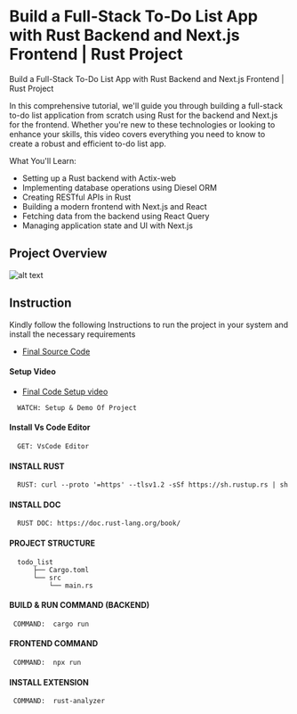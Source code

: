 # Build a Full-Stack To-Do List App with Rust Backend and Next.js Frontend | Rust Project

Build a Full-Stack To-Do List App with Rust Backend and Next.js Frontend | Rust Project

In this comprehensive tutorial, we'll guide you through building a full-stack to-do list application from scratch using Rust for the backend and Next.js for the frontend. Whether you're new to these technologies or looking to enhance your skills, this video covers everything you need to know to create a robust and efficient to-do list app.

What You'll Learn:

- Setting up a Rust backend with Actix-web
- Implementing database operations using Diesel ORM
- Creating RESTful APIs in Rust
- Building a modern frontend with Next.js and React
- Fetching data from the backend using React Query
- Managing application state and UI with Next.js

## Project Overview

![alt text](https://www.daulathussain.com/wp-content/uploads/2024/06/Build-a-Full-Stack-To-Do-List-App-with-Rust-Backend-and-Next.js-Frontend-Rust-Project.jpg)

## Instruction

Kindly follow the following Instructions to run the project in your system and install the necessary requirements

- [Final Source Code](https://www.theblockchaincoders.com/sourceCode/build-a-full-stack-to-do-list-app-with-rust-backend-and-next.js-frontend)

#### Setup Video

- [Final Code Setup video](https://youtu.be/hLu-YGQ5Eas)

```https://code.visualstudio.com/download
  WATCH: Setup & Demo Of Project
```

#### Install Vs Code Editor

```https://code.visualstudio.com/download
  GET: VsCode Editor
```

#### INSTALL RUST

```https://nodejs.org/en/download
  RUST: curl --proto '=https' --tlsv1.2 -sSf https://sh.rustup.rs | sh
```

#### INSTALL DOC

```https://doc.rust-lang.org/book/
  RUST DOC: https://doc.rust-lang.org/book/
```

#### PROJECT STRUCTURE

```https://doc.rust-lang.org/book/
  todo_list
      ├── Cargo.toml
      └── src
          └── main.rs
```

#### BUILD & RUN COMMAND (BACKEND)

```https://doc.rust-lang.org/book/
 COMMAND:  cargo run
```

#### FRONTEND COMMAND

```https://doc.rust-lang.org/book/
 COMMAND:  npx run
```

#### INSTALL EXTENSION

```https://doc.rust-lang.org/book/
 COMMAND:  rust-analyzer
```
